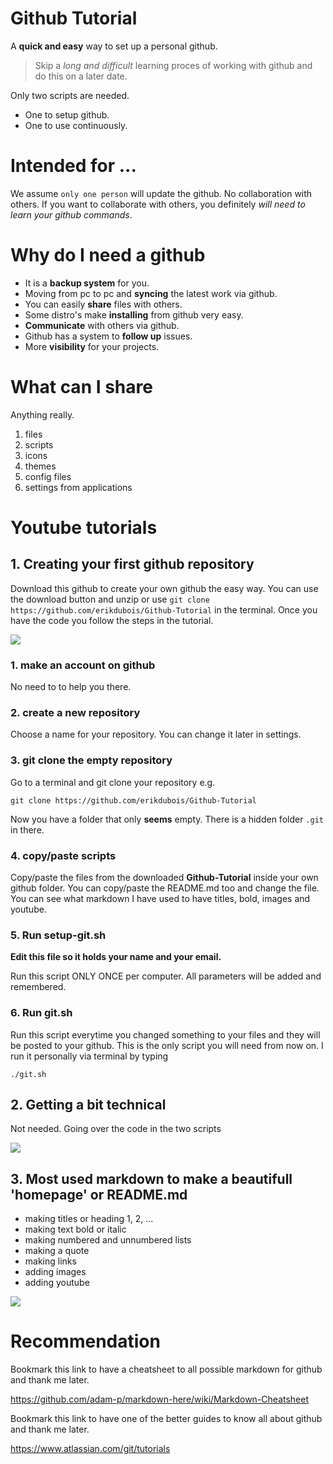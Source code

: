 # Github Tutorial

A **quick and easy** way to set up a personal github. 

>Skip a *long and difficult* learning proces of working with github and do this on a later date.

Only two scripts are needed.

- One to setup github.
- One to use continuously.

# Intended for ...

We assume `only one person` will update the github. No collaboration with others. 
If you want to collaborate with others, you definitely *will need to learn your github commands*.

# Why do I need a github

- It is a **backup system** for you.
- Moving from pc to pc and **syncing** the latest work via github.
- You can easily **share** files with others.
- Some distro's make **installing** from github very easy.
- **Communicate** with others via github.
- Github has a system to **follow up** issues.
- More **visibility** for your projects. 

# What can I share

Anything really. 

1. files
2. scripts
3. icons
4. themes
5. config files
6. settings from applications



# Youtube tutorials

## 1. Creating your first github repository

Download this github to create your own github the easy way. 
You can use the download button and unzip or use `git clone https://github.com/erikdubois/Github-Tutorial`
in the terminal. Once you have the code you follow the steps in the tutorial.

<a target="_blank" href="https://www.youtube.com/playlist?list=PLlloYVGq5pS62xdUdNsWCqRC_y-cgqBbh">
<img style="max-width:100%;" src="http://i.imgur.com/aLvTmJn.jpg">
</a>

### 1. make an account on github

No need to to help you there.

### 2. create a new repository

Choose a name for your repository. You can change it later in settings.

### 3. git clone the empty repository

Go to a terminal and git clone your repository e.g.

	git clone https://github.com/erikdubois/Github-Tutorial

Now you have a folder that only **seems** empty. There is a hidden folder `.git` in there.

### 4. copy/paste scripts

Copy/paste the files from the downloaded **Github-Tutorial** inside your own github folder. You can copy/paste
the README.md too and change the file. You can see what markdown I have used to have titles, bold, images and youtube.


### 5. Run setup-git.sh 

**Edit this file so it holds your name and your email.**

Run this script ONLY ONCE per computer. All parameters will be added and remembered.

### 6. Run git.sh

Run this script everytime you changed something to your files and they will be posted to your github.
This is the only script you will need from now on. I run it personally via terminal by typing

	./git.sh




## 2. Getting a bit technical

Not needed. Going over the code in the two scripts

<a target="_blank" href="https://www.youtube.com/playlist?list=PLlloYVGq5pS62xdUdNsWCqRC_y-cgqBbh">
<img style="max-width:100%;" src="http://i.imgur.com/aLvTmJn.jpg">
</a>


## 3. Most used markdown to make a beautifull 'homepage' or README.md

* making titles or heading 1, 2, ...
* making text bold or italic
* making numbered and unnumbered lists
* making a quote
* making links
* adding images
* adding youtube


<a target="_blank" href="https://www.youtube.com/playlist?list=PLlloYVGq5pS62xdUdNsWCqRC_y-cgqBbh">
<img style="max-width:100%;" src="http://i.imgur.com/aLvTmJn.jpg">
</a>



# Recommendation

Bookmark this link to have a cheatsheet to all possible markdown for github and thank me later.

https://github.com/adam-p/markdown-here/wiki/Markdown-Cheatsheet


Bookmark this link to have one of the better guides to know all about github and thank me later.

https://www.atlassian.com/git/tutorials



